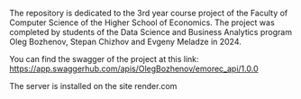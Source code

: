 The repository is dedicated to the 3rd year course project of the Faculty of Computer Science of the Higher School of Economics. The project was completed by students of the Data Science and Business Analytics program Oleg Bozhenov, Stepan Chizhov and Evgeny Meladze in 2024.

You can find the swagger of the project at this link: https://app.swaggerhub.com/apis/OlegBozhenov/emorec_api/1.0.0

The server is installed on the site render.com
